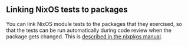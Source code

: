 ## Linking NixOS tests to packages

You can link NixOS module tests to the packages that they exercised, so that the tests can be run automatically during code review when the package gets changed. This is [described in the nixpkgs manual](https://nixos.org/manual/nixpkgs/stable/#ssec-nixos-tests-linking).
